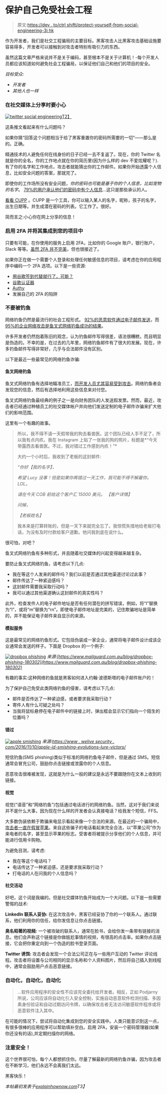 # 保护自己免受社会工程

> 原文:[https://dev . to/ctrl shifti/protect-yourself-from-social-engineering-3i hk](https://dev.to/ctrlshifti/protect-yourself-from-social-engineering-3ihk)

作为开发者，我们是社交工程骗局的主要目标。黑客攻击人比黑客攻击基础设施要容易得多，开发者可以接触到对攻击者特别有吸引力的东西。

虽然这篇文章严格来说并不是关于编码，甚至根本不是关于计算机！-每个开发人员都应该知道如何避免社会工程骗局，以保证他们自己和他们的项目的安全。

*目标受众:*

*   *开发者*
*   *其他人也一样*

### 在社交媒体上分享时要小心

[![twitter social engineering](../Images/af7357ab0ff5db3c52e522de6c27b409.png)T2】](https://res.cloudinary.com/practicaldev/image/fetch/s--mabY6Jme--/c_limit%2Cf_auto%2Cfl_progressive%2Cq_auto%2Cw_880/https://www.explainhownow.com/assets/images/twitter_game.png)

这条推文看起来有什么问题吗？

如果你猜“回答这个问题相当于给了黑客重置你的密码所需要的一切”——那么是的。正确。

精通技术的人避免任何在线身份的日子已经一去不复返了。现在，你的 Twitter 名就是你的全名，你的工作地点就在你的简历里(因为什么样的 dev 不爱炫耀呢？).有了你的名字和工作地点，攻击者就能猜出你的工作邮件。如果你开始透露个人信息，比如安全问题的答案，那就完了。

即使你的工作场所没有安全问题，*你的密码也可能是基于你的个人信息，比如宠物的名字*。 [79%的用户承认他们的密码中有个人信息](https://www.csoonline.com/article/2126506/79-percent-of-users-put-personal-info-in-passwords.html)...这只是那些承认的人。

[看看 CUPP](https://github.com/Mebus/cupp) 。CUPP 是一个工具，你可以输入某人的名字，昵称，孩子的名字，出生日期等。并生成潜在密码的列表。它工作了。很好。

简而言之:小心你在网上分享的信息！

### 启用 2FA 并将其集成到您的项目中

只要有可能，在你使用的服务上启用 2FA，比如你的 Google 账户，银行账户，Slack 等等。[虽然 2FA 并不完美](https://threatpost.com/charming-kitten-iranian-2fa/139979/)，但也很接近了。

如果你正在做一个需要个人登录和处理任何敏感信息的项目，请考虑在你的应用程序中编码一个 2FA 选项。以下是一些资源:

*   [用谷歌签到代替就行了，可能？](https://developers.google.com/identity/)
*   [谷歌认证器](https://github.com/google/google-authenticator)
*   [Authy](https://www.twilio.com/docs/authy)
*   发展自己的 2FA 的陷阱

### 不要被钓鱼

网络钓鱼仍然是最流行的社会工程形式。 [92%的恶意软件通过电子邮件发送](https://blog.alertlogic.com/must-know-phishing-statistics-2018/)，而 [95%的企业网络攻击是鱼叉式网络钓鱼成功的结果](https://www.networkworld.com/article/2164139/how-to-blunt-spear-phishing-attacks.html)。

许多开发者仍然抱着陈旧的观念，认为钓鱼邮件写得很差，语法很糟糕，而且明显是伪造的。不幸的是，在过去的几年里，网络钓鱼邮件有了很大的发展。现在，许多钓鱼邮件写得非常好，几乎与合法邮件没有区别。

以下是最近一些最常见的网络钓鱼诈骗:

#### 鱼叉网络钓鱼

鱼叉式网络钓鱼有选择地瞄准员工，[而开发人员尤其容易受到攻击](https://www.teiss.co.uk/threats/developers-vulnerable-phishing-attacks/)。网络钓鱼者会发现您的信息，然后有选择地利用这些信息来对付您。

鱼叉式网络钓鱼最经典的例子之一是向财务团队的人发送假发票。然而，最近，攻击者已经通过种植员工的社交媒体帐户并向他们发送定制的电子邮件诈骗来扩大他们的影响范围。

这里有一个有趣的故事。

> 所以，我不得不请一天假带我的狗去看兽医。这个团队已经人手不足了，所以我有点内疚。我在 Instagram 上贴了一张我的狗的照片，标题是*“今天带露西去看兽医。不过，我对错过工作感到内疚！”*
> 
> 大约一个小时后，我收到了老板的这封邮件:
> 
> *“你好【我的名字】，*
> 
> *希望 Lucy 没事！但是如果你再错过一天工作，我可能不得不解雇你。LOL。*
> 
> *请在今天 COB 前给这个客户汇 15000 美元。*
> *【客户详情】*
> 
> *问候，*
> 
> *【老板姓名】*
> 
> 我本来是打算转账的，但是一天下来就完全忘了。我惊慌失措地给老板打电话，为没有及时付款给客户道歉。他问我到底在说什么。

很可怕，对吧？

鱼叉式网络钓鱼有多种形式，并且随着社交媒体的兴起变得越来越复杂。

要防止鱼叉式网络钓鱼，请考虑以下几点:

*   我在等这个人发来的邮件吗？我们以前是否通过其他渠道讨论过此事？
*   邮件传达了一种紧迫感吗？
*   这封邮件需要我采取行动吗？
*   我可以通过其他渠道确认这封邮件的真实性吗？

此外，检查发件人的电子邮件地址是否有任何潜在的拼写错误，例如，将“I”替换为“l”，或将“m”替换为“rn”。即使电子邮件地址是完美的，记住欺骗地址是简单的，并不能保证电子邮件来自显示的来源。

#### 模拟服务

这是最常见的网络钓鱼形式。它包括伪装成一家企业，通常将电子邮件设计成该企业通常会发送的样子。下面是 Dropbox 的一个例子:

[![dropbox phishing](../Images/2b320131c50700cb81df71fb7f59248e.png)](https://res.cloudinary.com/practicaldev/image/fetch/s--yI4o99hU--/c_limit%2Cf_auto%2Cfl_progressive%2Cq_auto%2Cw_880/https://www.explainhownow.com/assets/images/dropbox.png) 
*来源:[https://www.mailguard.com.au/blog/dropbox-phishing-180302](https://www.mailguard.com.au/blog/dropbox-phishing-180302)*

有趣的事实:这种网络钓鱼就是黑客如何进入约翰·波德斯塔的电子邮件账户的！

为了保护自己免受此类网络钓鱼的侵害，请考虑以下几点:

*   邮件是否传达了一种紧迫感，或者要求我采取行动？
*   寄件人有什么可疑之处吗？
*   当我将鼠标悬停在电子邮件中的链接上时，弹出框会显示它们指向一个陌生的位置吗？

#### 错过

[![apple smishing](../Images/225775b148089ec414ca6d7095de8873.png)](https://res.cloudinary.com/practicaldev/image/fetch/s--j8xqNm5s--/c_limit%2Cf_auto%2Cfl_progressive%2Cq_auto%2Cw_880/https://www.explainhownow.com/assets/images/apple_smishing.png) 
*来源:[https://www . welive security . com/2016/11/10/apple-id-smishing-evolutions-lure-victors/](https://www.welivesecurity.com/2016/11/10/apple-id-smishing-evolves-lure-victims/)*

短信钓鱼(SMS phishing)类似于标准的网络钓鱼电子邮件，但是通过 SMS。短信通常会冒充公司，鼓励你点击链接或泄露你的个人信息。

恶意攻击很难被发现，这就是为什么一般的建议是永远不要跟随你在文本上收到的链接。

#### 视觉

视觉(“语音”和“网络钓鱼”)包括通过电话进行的网络钓鱼。当然，这对于我们来说并不是什么大事，因为现在什么样的开发者会认真接电话？给我发个短信，FFS。

大多数伪装依赖于欺骗来电显示看起来像一个合法的来源。在最近的一个骗局中，[攻击者一直在假冒苹果](https://krebsonsecurity.com/2019/01/apple-phone-phishing-scams-getting-better/)。来自这些骗子的电话看起来完全合法，以“苹果公司”作为来电者的名字，甚至显示苹果的标志。受害者将被提示分享他们的个人信息，并可能进行信用卡购物。

为避免目测，请考虑:

*   我在等这个电话吗？
*   电话传达了一种紧迫感，还是要求我采取行动？
*   打电话的人在问我的个人信息吗？

#### 社交活动

好吧，这个词是我编的。但是社交媒体钓鱼开始成为一个大问题。以下是一些需要警惕的战术:

**LinkedIn 联系人妥协:**
在这次攻击中，黑客已经妥协了你的一个联系人。通过联系，他们利用你的信任，给你发信息让你点击链接。

**臭名昭著的视频:**
一个被攻破的联系人，通常在脸书，会给你发一条带有链接的消息。他们会声称这个链接是你做尴尬事情的视频，有很高的点击率。如果你点击链接，它会把你重定向到一个伪造的脸书登录页面。

**Twitter 诱饵:**
攻击者会发现一个合法公司正在与一些用户互动的 Twitter 评论线程。攻击者将设置与公司相同的显示名称和个人资料图片，然后将自己插入到线程中，通常会鼓励用户点击恶意链接。

### 自动化，自动化，自动化

> ...软件应用程序的安全性不应该完全委托给开发者。相反，正如 Podjarny 所说，公司应该将自动化引入安全控制，实施自动恶意软件检测扫描、多因素身份验证和自动过期访问令牌，以确保攻击者无法访问敏感软件程序或将恶意软件注入其中。

在可能的情况下，尝试将自动化集成到您的安全实践中。人类只能意识到这一点，有很多很棒的应用程序可以帮助填补空白。启用 2FA，安装一个密码管理器(如果你还没有的话),并定期扫描你的网络。

### 注意安全！

这个世界很可怕，每个人都想抓住你。尽量了解最新的网络钓鱼诈骗，因为攻击者在不断学习，他们永远不会离我们太远。

黑客快乐！

*本帖最初发表于[explainhownow.com](https://www.explainhownow.com/)T3】*